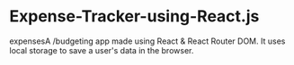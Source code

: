 # Expense-Tracker-using-React.js
expensesA /budgeting app made using React &amp; React Router DOM. It uses local storage to save a user's data in the browser.
